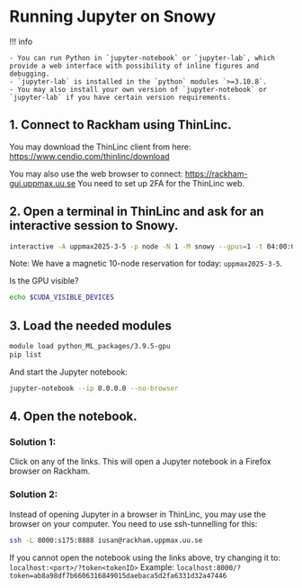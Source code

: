 # Running Jupyter on Snowy

!!! info

    - You can run Python in `jupyter-notebook` or `jupyter-lab`, which provide a web interface with possibility of inline figures and debugging.
    - `jupyter-lab` is installed in the `python` modules `>=3.10.8`.
    - You may also install your own version of `jupyter-notebook` or `jupyter-lab` if you have certain version requirements.

## 1. Connect to Rackham using ThinLinc.

You may download the ThinLinc client from here:
<https://www.cendio.com/thinlinc/download>

You may also use the web browser to connect:
<https://rackham-gui.uppmax.uu.se>
You need to set up 2FA for the ThinLinc web.

## 2. Open a terminal in ThinLinc and ask for an interactive session to Snowy.

```bash
interactive -A uppmax2025-3-5 -p node -N 1 -M snowy --gpus=1 -t 04:00:00
```

Note: We have a magnetic 10-node reservation for today: `uppmax2025-3-5`.

Is the GPU visible?
```bash
echo $CUDA_VISIBLE_DEVICES
```

## 3. Load the needed modules

```bash
module load python_ML_packages/3.9.5-gpu
pip list
```

And start the Jupyter notebook:
```bash
jupyter-notebook --ip 0.0.0.0 --no-browser
```

## 4. Open the notebook.

### Solution 1:
Click on any of the links.
This will open a Jupyter notebook in a Firefox browser on Rackham.

### Solution 2:
Instead of opening Jupyter in a browser in ThinLinc, you may use the browser on your computer.
You need to use ssh-tunnelling for this:

```bash
ssh -L 8000:s175:8888 iusan@rackham.uppmax.uu.se
```

If you cannot open the notebook using the links above, try changing it to:
`localhost:<port>/?token<tokenID>`
Example: `localhost:8000/?token=ab8a98df7b6606316849015daebaca5d2fa6331d32a47446`
      
